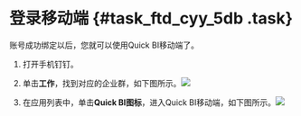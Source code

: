 # 登录移动端 {#task_ftd_cyy_5db .task}

账号成功绑定以后，您就可以使用Quick BI移动端了。

1.   打开手机钉钉。 
2.   单击**工作**，找到对应的企业群，如下图所示。![](http://static-aliyun-doc.oss-cn-hangzhou.aliyuncs.com/assets/img/9180/1567_zh-CN.png)

 
3.   在应用列表中，单击**Quick BI图标**，进入Quick BI移动端，如下图所示。![](http://static-aliyun-doc.oss-cn-hangzhou.aliyuncs.com/assets/img/9180/1568_zh-CN.png)

 

